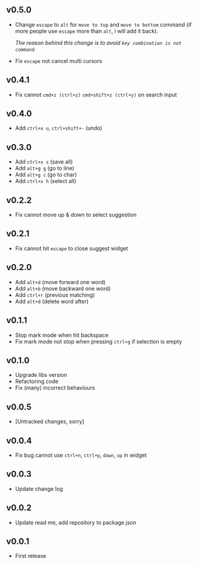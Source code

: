 ## v0.5.0
* Change `escape` to `alt` for `move to top` and `move to bottom` command (if more people use `escape` more than `alt`, i will add it back).

  _The reason behind this change is to avoid `key combination is not command`._

* Fix `escape` not cancel multi cursors

## v0.4.1
* Fix cannot `cmd+z (ctrl+z)` `cmd+shift+z (ctrl+y)` on search input

## v0.4.0
* Add `ctrl+x u`, `ctrl+shift+-` (undo)

## v0.3.0
* Add `ctrl+x s` (save all)
* Add `alt+g g` (go to line)
* Add `alt+g c` (go to char)
* Add `ctrl+x h` (select all)

## v0.2.2
* Fix cannot move up & down to select suggestion

## v0.2.1
* Fix cannot hit `escape` to close suggest widget

## v0.2.0
* Add `alt+d` (move forward one word)
* Add `alt+b` (move backward one word)
* Add `ctrl+r` (previous matching)
* Add `alt+d` (delete word after)

## v0.1.1
* Stop mark mode when hit backspace
* Fix mark mode not stop when pressing `ctrl+g` if selection is empty

## v0.1.0
* Upgrade libs version
* Refactoring code
* Fix (many) incorrect behaviours

## v0.0.5
* [Untracked changes, sorry]

## v0.0.4
* Fix bug cannot use `ctrl+n`, `ctrl+p`, `down`, `up` in widget

## v0.0.3
* Update change log

## v0.0.2
* Update read me, add repository to package.json

## v0.0.1
* First release

